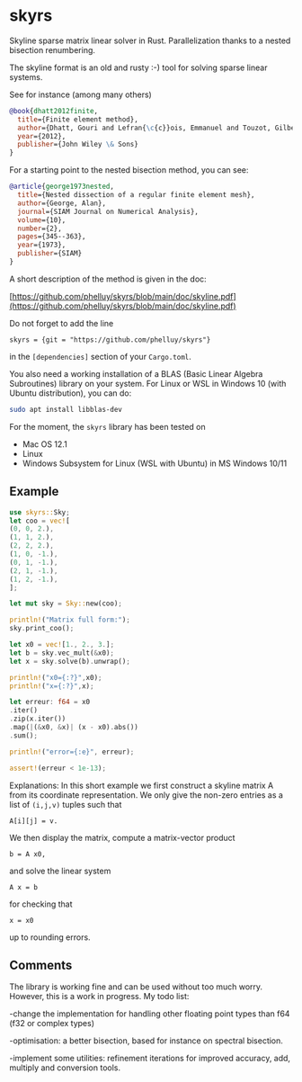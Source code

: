 # skyrs
Skyline sparse matrix linear solver in Rust. Parallelization thanks to 
a nested bisection renumbering.

The skyline format is an old and rusty :-) tool for solving sparse linear systems.

See for instance (among many others)

```bibtex
@book{dhatt2012finite,
  title={Finite element method},
  author={Dhatt, Gouri and Lefran{\c{c}}ois, Emmanuel and Touzot, Gilbert},
  year={2012},
  publisher={John Wiley \& Sons}
}
```

For a starting point to the nested bisection method, you can see:

```bibtex
@article{george1973nested,
  title={Nested dissection of a regular finite element mesh},
  author={George, Alan},
  journal={SIAM Journal on Numerical Analysis},
  volume={10},
  number={2},
  pages={345--363},
  year={1973},
  publisher={SIAM}
}
```

A short description of the method is given in the doc:

[https://github.com/phelluy/skyrs/blob/main/doc/skyline.pdf](https://github.com/phelluy/skyrs/blob/main/doc/skyline.pdf)

Do not forget to add the line
```
skyrs = {git = "https://github.com/phelluy/skyrs"}
```
in the `[dependencies]` section of your `Cargo.toml`.

You also need a working installation of a BLAS 
(Basic Linear Algebra Subroutines) library on your system. For Linux or WSL in Windows 10
(with Ubuntu distribution), you can 
do:

```bash
sudo apt install libblas-dev
```

For the moment, the `skyrs` library has been tested on

- Mac OS 12.1
- Linux
- Windows Subsystem for Linux (WSL with Ubuntu) in MS Windows 10/11

## Example

 ```rust
 use skyrs::Sky;
 let coo = vec![
 (0, 0, 2.),
 (1, 1, 2.),
 (2, 2, 2.),
 (1, 0, -1.),
 (0, 1, -1.),
 (2, 1, -1.),
 (1, 2, -1.),
 ];
 
 let mut sky = Sky::new(coo);
 
 println!("Matrix full form:");
 sky.print_coo();
 
 let x0 = vec![1., 2., 3.];
 let b = sky.vec_mult(&x0);
 let x = sky.solve(b).unwrap();
 
 println!("x0={:?}",x0);
 println!("x={:?}",x);
 
 let erreur: f64 = x0
 .iter()
 .zip(x.iter())
 .map(|(&x0, &x)| (x - x0).abs())
 .sum();
 
 println!("error={:e}", erreur);
 
 assert!(erreur < 1e-13);
 ```

Explanations: In this short example we first construct a skyline matrix A from its coordinate representation. We only give the non-zero entries as a list of `(i,j,v)` tuples such that
```
A[i][j] = v.
```  
We then display the matrix, compute a matrix-vector product
```
b = A x0,
```
and solve the linear system
```
A x = b
```
for checking that
```
x = x0
```
up to rounding errors.

## Comments

The library is working fine and can be used without too much worry.
However, this is a work in progress.
My todo list:

-change the implementation for handling other floating point types than f64 (f32 or complex types)

-optimisation: a better bisection, based for instance on spectral bisection.

-implement some utilities: refinement iterations for improved accuracy, add, multiply and conversion tools. 
